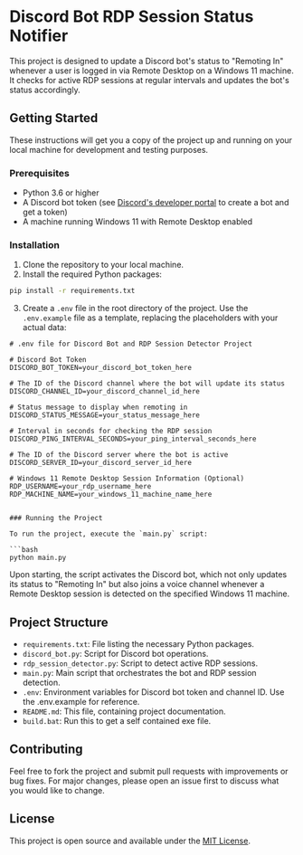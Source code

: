 # Discord Bot RDP Session Status Notifier

This project is designed to update a Discord bot's status to "Remoting In" whenever a user is logged in via Remote Desktop on a Windows 11 machine. It checks for active RDP sessions at regular intervals and updates the bot's status accordingly.

## Getting Started

These instructions will get you a copy of the project up and running on your local machine for development and testing purposes.

### Prerequisites

- Python 3.6 or higher
- A Discord bot token (see [Discord's developer portal](https://discord.com/developers/applications) to create a bot and get a token)
- A machine running Windows 11 with Remote Desktop enabled

### Installation

1. Clone the repository to your local machine.
2. Install the required Python packages:

```bash
pip install -r requirements.txt
```

3. Create a `.env` file in the root directory of the project. Use the `.env.example` file as a template, replacing the placeholders with your actual data:

```plaintext
# .env file for Discord Bot and RDP Session Detector Project

# Discord Bot Token
DISCORD_BOT_TOKEN=your_discord_bot_token_here

# The ID of the Discord channel where the bot will update its status
DISCORD_CHANNEL_ID=your_discord_channel_id_here

# Status message to display when remoting in
DISCORD_STATUS_MESSAGE=your_status_message_here

# Interval in seconds for checking the RDP session
DISCORD_PING_INTERVAL_SECONDS=your_ping_interval_seconds_here

# The ID of the Discord server where the bot is active
DISCORD_SERVER_ID=your_discord_server_id_here

# Windows 11 Remote Desktop Session Information (Optional)
RDP_USERNAME=your_rdp_username_here
RDP_MACHINE_NAME=your_windows_11_machine_name_here


### Running the Project

To run the project, execute the `main.py` script:

```bash
python main.py
```

Upon starting, the script activates the Discord bot, which not only updates its status to "Remoting In" but also joins a voice channel whenever a Remote Desktop session is detected on the specified Windows 11 machine.

## Project Structure

- `requirements.txt`: File listing the necessary Python packages.
- `discord_bot.py`: Script for Discord bot operations.
- `rdp_session_detector.py`: Script to detect active RDP sessions.
- `main.py`: Main script that orchestrates the bot and RDP session detection.
- `.env`: Environment variables for Discord bot token and channel ID. Use the .env.example for reference.
- `README.md`: This file, containing project documentation.
- `build.bat`: Run this to get a self contained exe file.

## Contributing

Feel free to fork the project and submit pull requests with improvements or bug fixes. For major changes, please open an issue first to discuss what you would like to change.

## License

This project is open source and available under the [MIT License](LICENSE.md).
